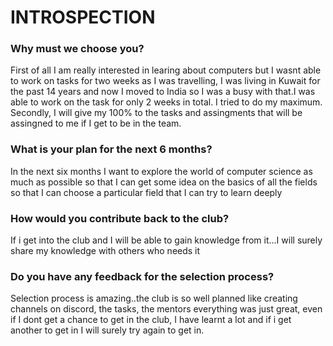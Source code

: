 # INTROSPECTION
### Why must we choose you?
First of all I am really interested in learing about computers but I wasnt able to work on tasks for two weeks as I was travelling, I was living in Kuwait for the past 14 years and now I moved to India so I was a busy with that.I was able to work on the task for only 2 weeks in total. I tried to do my maximum. Secondly, I will give my 100% to the tasks and assingments that will be assingned to me if I get to be in the team.  
### What is your plan for the next 6 months?
In the next six months I want to explore the world of computer science as much as possible so that I can get some idea on the basics of all the fields so that I can choose a particular field that I can try to learn deeply

### How would you contribute back to the club?
If i get into the club and I will be able to gain knowledge from it...I will surely share my knowledge with others who needs it

### Do you have any feedback for the selection process?
Selection process is amazing..the club is so well planned like creating channels on discord, the tasks, the mentors everything was just great, even if I dont get a chance to get in the club, I have learnt a lot and if i get another to get in I will surely try again to get in.
